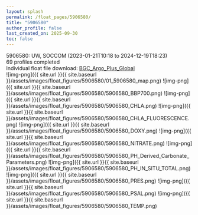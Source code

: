 ```yaml
---
layout: splash
permalink: /float_pages/5906580/
title: "5906580"
author_profile: false
last_created_on: 2025-09-30
toc: false
---
```

 
5906580: UW, SOCCOM (2023-01-21T10:18 to 2024-12-19T18:23)\
69 profiles completed\
Individual float file download: [BGC_Argo_Plus_Global](https://ftp.soest.hawaii.edu/bgc_argo_plus/Individual_Floats/outliers_removed/5906580_Sprof_processed.nc)\
![img-png]({{ site.url }}{{ site.baseurl }}/assets/images/float_figures/5906580/01_5906580_map.png)
![img-png]({{ site.url }}{{ site.baseurl }}/assets/images/float_figures/5906580/5906580_BBP700.png)
![img-png]({{ site.url }}{{ site.baseurl }}/assets/images/float_figures/5906580/5906580_CHLA.png)
![img-png]({{ site.url }}{{ site.baseurl }}/assets/images/float_figures/5906580/5906580_CHLA_FLUORESCENCE.png)
![img-png]({{ site.url }}{{ site.baseurl }}/assets/images/float_figures/5906580/5906580_DOXY.png)
![img-png]({{ site.url }}{{ site.baseurl }}/assets/images/float_figures/5906580/5906580_NITRATE.png)
![img-png]({{ site.url }}{{ site.baseurl }}/assets/images/float_figures/5906580/5906580_PH_Derived_Carbonate_Parameters.png)
![img-png]({{ site.url }}{{ site.baseurl }}/assets/images/float_figures/5906580/5906580_PH_IN_SITU_TOTAL.png)
![img-png]({{ site.url }}{{ site.baseurl }}/assets/images/float_figures/5906580/5906580_PRES.png)
![img-png]({{ site.url }}{{ site.baseurl }}/assets/images/float_figures/5906580/5906580_PSAL.png)
![img-png]({{ site.url }}{{ site.baseurl }}/assets/images/float_figures/5906580/5906580_TEMP.png)
